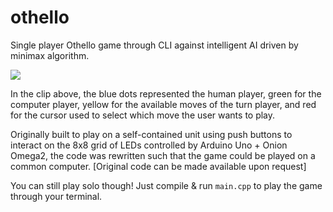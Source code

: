 # othello
Single player Othello game through CLI against intelligent AI driven by minimax algorithm.

![](othello.gif)

In the clip above, the blue dots represented the human player, green for the computer player, yellow for the available moves of the turn player, and red for the cursor used to select which move the user wants to play.

Originally built to play on a self-contained unit using push buttons to interact on the 8x8 grid of LEDs controlled by Arduino Uno + Onion Omega2, the code was rewritten such that the game could be played on a common computer.  [Original code can be made available upon request]

You can still play solo though! Just compile & run `main.cpp` to play the game through your terminal.
